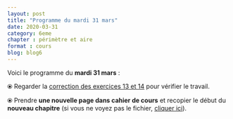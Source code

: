 ```yaml
---
layout: post
title: "Programme du mardi 31 mars"
date: 2020-03-31
category: 6eme
chapter : périmètre et aire 
format : cours
blog: blog6
---
```


Voici le programme du <b>mardi 31 mars</b> :

⦿ Regarder la <a class="correction" href="/exercices/6eme/6eme_exercices_vendredi_27_mars_2020_corrections.pdf">correction des exercices 13 et 14</a> pour vérifier le travail.

⦿ Prendre <strong>une nouvelle page dans cahier de cours</strong> et recopier le début du <strong>nouveau chapitre</strong> (si vous ne voyez pas le fichier, <a href="/cours/6eme/6eme_chapitre_7_périmètre_aire.pdf">cliquer ici</a>).

<object data="/cours/6eme/6eme_chapitre_7_périmètre_aire.pdf" width="100%" height="500" type='application/pdf'></object>
